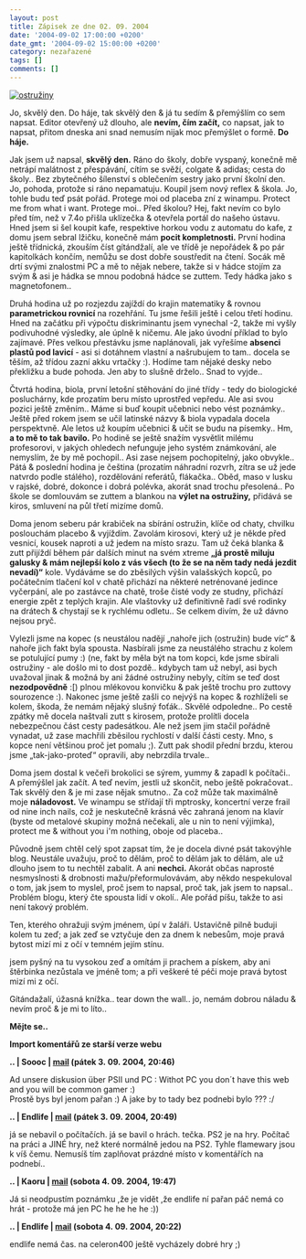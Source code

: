 ```yaml
---
layout: post
title: Zápisek ze dne 02. 09. 2004
date: '2004-09-02 17:00:00 +0200'
date_gmt: '2004-09-02 15:00:00 +0200'
category: nezařazené
tags: []
comments: []
---
```

<div >  <a href="/%base_url%/assets/old-images/ostruziny.jpg"><img alt="ostružiny" src="%base_url%/assets/old-images/ostruziny.jpg"></a>  </div>
<p>Jo, skvělý den. Do háje, tak skvělý den &amp; já tu sedím &amp; přemýšlím co sem napsat. Editor  otevřený už dlouho, ale <strong>nevím, čím začít,</strong> co napsat, jak to napsat, přitom dneska ani snad nemusím nijak  moc přemýšlet o formě. <strong>Do háje.</strong></p>
<p>Jak jsem už napsal, <strong>skvělý den.</strong> Ráno do školy, dobře vyspaný, konečně mě netrápí malátnost z přespávání,  cítím se svěží, colgate &amp; adidas; cesta do školy.. Bez zbytečného šílenství s oblečením sestry jako  první školní den. Jo, pohoda, protože si ráno nepamatuju. Koupil jsem nový reflex &amp; škola. Jo, tohle  budu teď psát pořád. Protege moi od placeba zní z winampu. Protect me from what i want. Protege moi..  Před školou? Hej, fakt nevím co bylo před tím, než v 7.4o přišla uklízečka &amp; otevřela portál do našeho  ústavu. Hned jsem si šel koupit kafe, respektive horkou vodu z automatu do kafe, z domu jsem sebral lžičku,  konečně mám <strong>pocit kompletnosti.</strong> První hodina ještě třídnická, zkouším číst gítándžalí, ale ve třídě je  nepořádek &amp; po pár kapitolkách končím, nemůžu se dost dobře soustředit na čtení. Socák mě drtí svými znalostmi  PC a mě to nějak nebere, takže si v hádce stojím za svým &amp; asi je hádka se mnou podobná hádce se zuttem.  Tedy hádka jako s magnetofonem..</p>
<p>Druhá hodina už po rozjezdu zajíždí do krajin matematiky &amp; rovnou <strong>parametrickou rovnicí</strong> na rozehřání.  Tu jsme řešili ještě i celou třetí hodinu. Hned na začátku při výpočtu diskriminantu jsem vynechal -2, takže  mi vyšly podivuhodné výsledky, ale úplně k ničemu. Ale jako úvodní příklad to bylo zajímavé. Přes velkou  přestávku jsme naplánovali, jak vyřešíme <strong>absenci plastů pod lavicí</strong> - asi si dotáhnem vlastní a našrubujem to  tam.. docela se těším, až třídou zazní akku vrtačky :). Hodíme tam nějaké desky nebo překližku a bude pohoda.  Jen aby to slušně drželo.. Snad to vyjde..</p>
<p>Čtvrtá hodina, biola, první letošní stěhování do jiné třídy - tedy do biologické posluchárny, kde prozatím  beru místo uprostřed vepředu. Ale asi svou pozici ještě změním.. Máme si buď koupit učebnici nebo vést poznámky..  Ještě před rokem jsem se učil latinské názvy &amp; biola vypadala docela perspektvně. Ale letos už koupím učebnici  &amp; učit se budu na písemky.. Hm, <strong>a to mě to tak bavilo.</strong> Po hodině se ještě snažím vysvětlit  milému profesorovi, v jakých ohledech nefunguje jeho systém známkování, ale nemyslím, že by mě pochopil..  Asi zase nejsem pochopitelný, jako obvykle.. Pátá &amp; poslední hodina je čeština (prozatím náhradní  rozvrh, zítra se už jede natvrdo podle stálého), rozdělování referátů, flákačka.. Oběd, maso v lusku v rajské,  dobré, dokonce i dobrá polévka, akorát snad trochu přesolená.. Po škole se domlouvám se zuttem a blankou na <strong>výlet  na ostružiny,</strong> přidává se kiros, smluvení na půl třetí mizíme domů.</p>
<p>Doma jenom seberu pár krabiček na sbírání ostružin, klíče od chaty, chvilku poslouchám placebo &amp; vyjíždím.  Zavolám kirosovi, který už je někde před vesnicí, kousek naproti a už jedem na místo srazu. Tam už čeká blanka &amp;  zutt přijíždí během pár dalších minut na svém xtreme <strong>&bdquo;já prostě miluju galusky &amp; mám nejlepší kolo  z vás všech (to že se na něm tady nedá jezdit nevadí)&ldquo;</strong> kole. Vydáváme se do zběsilých výšin valašských kopců,  po počátečním tlačení kol v chatě přichází na některé netrénované jedince vyčerpání, ale po zastávce na chatě,  troše čisté vody ze studny, přichází energie zpět z teplých krajin. Ale vlaštovky už definitivně řadí své rodinky  na drátech &amp; chystají se k rychlému odletu.. Se celkem divím, že už dávno nejsou pryč.</p>
<p>Vylezli jsme na kopec (s neustálou nadějí &bdquo;nahoře jich (ostružin) bude víc&ldquo; &amp; nahoře jich fakt byla  spousta. Nasbírali jsme za neustálého strachu z kolem se potulující pumy :) (ne, fakt by měla být na tom kopci,  kde jsme sbírali ostružiny - ale došlo mi to dost pozdě.. kdybych tam už nebyl, asi bych uvažoval jinak &amp; možná  by ani žádné ostružiny nebyly, cítím se teď dost <strong>nezodpovědně</strong> :[) plnou mlékovou konvičku &amp; pak ještě trochu pro  zuttovy sourozence :). Nakonec jsme ještě zašli co nejvýš na kopec &amp; rozhlíželi se kolem, škoda, že nemám  nějaký slušný foťák.. Skvělé odpoledne.. Po cestě zpátky mě docela naštvali zutt s kirosem, protože prolítli  docela nebezpečnou část cesty padesátkou. Ale než jsem jim stačil pořádně vynadat, už zase machřili zběsilou  rychlostí v další části cesty. Mno, s kopce není většinou proč jet pomalu ;). Zutt pak shodil přední brzdu,  kterou jsme &bdquo;tak-jako-proteď&ldquo; opravili, aby nebrzdila trvale..</p>
<p>Doma jsem dostal k večeři brokolici se sýrem, yummy &amp; zapadl k počítači.. A přemýšlel jak začít. A teď  nevím, jestli už skončit, nebo ještě pokračovat.. Tak skvělý den &amp; je mi zase nějak smutno.. Za což může  tak maximálně moje <strong>náladovost.</strong> Ve winampu se střídají tři mptrosky, koncertní verze frail od nine inch nails, což  je neskutečně krásná věc zahraná jenom na klavír (byste od metalové skupiny možná nečekali, ale u nin to není výjimka),  protect me &amp; without you i'm nothing, oboje od placeba..</p>
<p>Původně jsem chtěl celý spot zapsat tím, že je docela  divné psát takovýhle blog. Neustále uvažuju, proč to dělám, proč to dělám jak to dělám, ale už dlouho jsem to tu nechtěl  zabalit. A ani <strong>nechci.</strong> Akorát občas naprosté nesmyslnosti &amp; drobnosti mažu/přeformulovávám, aby někdo nespekuloval  o tom, jak jsem to myslel, proč jsem to napsal, proč tak, jak jsem to napsal.. Problém blogu, který čte spousta lidí  v okolí.. Ale pořád píšu, takže to asi není takový problém.</p>
<p class="odsazeny">Ten, kterého ohražuji svým jménem, úpí v žaláři. Ustavičně pilně buduji kolem tu zeď;  a jak zeď se vztyčuje den za dnem k nebesům, moje pravá bytost mizí mi z očí v temném jejím stínu.</p>
<p class="odsazeny">jsem pyšný na tu vysokou zeď a omítám ji prachem a pískem, aby ani štěrbinka nezůstala  ve jméně tom; a při veškeré té péči moje pravá bytost mizí mi z očí.</p>
<p>Gítándažalí, úžasná knížka.. tear down the wall.. jo, nemám dobrou náladu &amp; nevím proč &amp; je mi to líto..</p>
<p><strong>Mějte se..</strong></p>
<div class="import-komentaru">
<p><strong>Import komentářů ze starší verze webu</strong></p>
<div class="comment">
<p style="font-weight:bold"><span class="compredmet">..</span> | <span class="comname">Soooc</span> |  <a href="mailto:xsoc@post.cz">mail</a> (pátek&nbsp;3.&nbsp;09.&nbsp;2004,&nbsp;20:46)</p>
<p>Ad unsere diskusion über PSII und PC : Withot PC you don´t have this web and you will be common gamer :) <br> Prostě bys byl jenom pařan :) A jake by to tady bez podnebi bylo ??? :/ </p>
</div>
<div class="comment">
<p style="font-weight:bold"><span class="compredmet">..</span> | <span class="comname">Endlife</span> |  <a href="mailto:jan.martinek@post.cz">mail</a> (pátek&nbsp;3.&nbsp;09.&nbsp;2004,&nbsp;20:49)</p>
<p>já se nebavil o počítačích. já se bavil o hrách. tečka. PS2 je na hry. Počítač na práci a JINÉ hry, než které normálně jedou na PS2. Tyhle flamewary jsou k víš čemu. Nemusíš tím zaplňovat prázdné místo v komentářích na podnebí.. </p>
</div>
<div class="comment">
<p style="font-weight:bold"><span class="compredmet">..</span> | <span class="comname">Kaoru </span> |  <a href="mailto:kaorunagisa@centrum.cz">mail</a> (sobota&nbsp;4.&nbsp;09.&nbsp;2004,&nbsp;19:47)</p>
<p>Já si neodpustím poznámku ,že je vidět ,že endlife ní pařan páč nemá co hrát - protože má jen PC he he he he :)) </p>
</div>
<div class="comment">
<p style="font-weight:bold"><span class="compredmet">..</span> | <span class="comname">Endlife</span> |  <a href="mailto:jan.martinek@post.cz">mail</a> (sobota&nbsp;4.&nbsp;09.&nbsp;2004,&nbsp;20:22)</p>
<p>endlife nemá čas. na celeron400 ještě vycházely dobré hry ;) </p>
</div>
</div>
